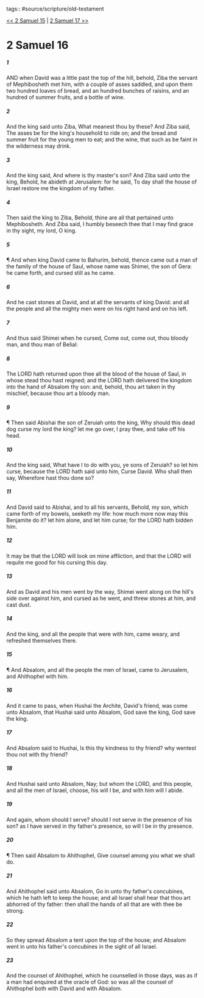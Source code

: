 tags:: #source/scripture/old-testament

[<< 2 Samuel 15](source/scripture/old-testament/10_2_Samuel/2_Samuel_15.md) | [2 Samuel 17 >>](source/scripture/old-testament/10_2_Samuel/2_Samuel_17.md)

# 2 Samuel 16

##### 1

AND when David was a little past the top of the hill, behold, Ziba the servant of Mephibosheth met him, with a couple of asses saddled, and upon them two hundred loaves of bread, and an hundred bunches of raisins, and an hundred of summer fruits, and a bottle of wine.

##### 2

And the king said unto Ziba, What meanest thou by these? And Ziba said, The asses be for the king's household to ride on; and the bread and summer fruit for the young men to eat; and the wine, that such as be faint in the wilderness may drink.

##### 3

And the king said, And where is thy master's son? And Ziba said unto the king, Behold, he abideth at Jerusalem: for he said, To day shall the house of Israel restore me the kingdom of my father.

##### 4

Then said the king to Ziba, Behold, thine are all that pertained unto Mephibosheth. And Ziba said, I humbly beseech thee that I may find grace in thy sight, my lord, O king.

##### 5

¶ And when king David came to Bahurim, behold, thence came out a man of the family of the house of Saul, whose name was Shimei, the son of Gera: he came forth, and cursed still as he came.

##### 6

And he cast stones at David, and at all the servants of king David: and all the people and all the mighty men were on his right hand and on his left.

##### 7

And thus said Shimei when he cursed, Come out, come out, thou bloody man, and thou man of Belial:

##### 8

The LORD hath returned upon thee all the blood of the house of Saul, in whose stead thou hast reigned; and the LORD hath delivered the kingdom into the hand of Absalom thy son: and, behold, thou art taken in thy mischief, because thou art a bloody man.

##### 9

¶ Then said Abishai the son of Zeruiah unto the king, Why should this dead dog curse my lord the king? let me go over, I pray thee, and take off his head.

##### 10

And the king said, What have I to do with you, ye sons of Zeruiah? so let him curse, because the LORD hath said unto him, Curse David. Who shall then say, Wherefore hast thou done so?

##### 11

And David said to Abishai, and to all his servants, Behold, my son, which came forth of my bowels, seeketh my life: how much more now may this Benjamite do it? let him alone, and let him curse; for the LORD hath bidden him.

##### 12

It may be that the LORD will look on mine affliction, and that the LORD will requite me good for his cursing this day.

##### 13

And as David and his men went by the way, Shimei went along on the hill's side over against him, and cursed as he went, and threw stones at him, and cast dust.

##### 14

And the king, and all the people that were with him, came weary, and refreshed themselves there.

##### 15

¶ And Absalom, and all the people the men of Israel, came to Jerusalem, and Ahithophel with him.

##### 16

And it came to pass, when Hushai the Archite, David's friend, was come unto Absalom, that Hushai said unto Absalom, God save the king, God save the king.

##### 17

And Absalom said to Hushai, Is this thy kindness to thy friend? why wentest thou not with thy friend?

##### 18

And Hushai said unto Absalom, Nay; but whom the LORD, and this people, and all the men of Israel, choose, his will I be, and with him will I abide.

##### 19

And again, whom should I serve? should I not serve in the presence of his son? as I have served in thy father's presence, so will I be in thy presence.

##### 20

¶ Then said Absalom to Ahithophel, Give counsel among you what we shall do.

##### 21

And Ahithophel said unto Absalom, Go in unto thy father's concubines, which he hath left to keep the house; and all Israel shall hear that thou art abhorred of thy father: then shall the hands of all that are with thee be strong.

##### 22

So they spread Absalom a tent upon the top of the house; and Absalom went in unto his father's concubines in the sight of all Israel.

##### 23

And the counsel of Ahithophel, which he counselled in those days, was as if a man had enquired at the oracle of God: so was all the counsel of Ahithophel both with David and with Absalom.
